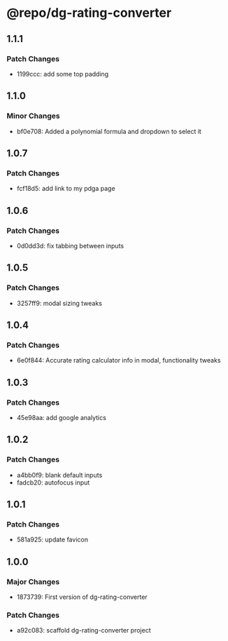 # @repo/dg-rating-converter

## 1.1.1

### Patch Changes

- 1199ccc: add some top padding

## 1.1.0

### Minor Changes

- bf0e708: Added a polynomial formula and dropdown to select it

## 1.0.7

### Patch Changes

- fcf18d5: add link to my pdga page

## 1.0.6

### Patch Changes

- 0d0dd3d: fix tabbing between inputs

## 1.0.5

### Patch Changes

- 3257ff9: modal sizing tweaks

## 1.0.4

### Patch Changes

- 6e0f844: Accurate rating calculator info in modal, functionality tweaks

## 1.0.3

### Patch Changes

- 45e98aa: add google analytics

## 1.0.2

### Patch Changes

- a4bb0f9: blank default inputs
- fadcb20: autofocus input

## 1.0.1

### Patch Changes

- 581a925: update favicon

## 1.0.0

### Major Changes

- 1873739: First version of dg-rating-converter

### Patch Changes

- a92c083: scaffold dg-rating-converter project
